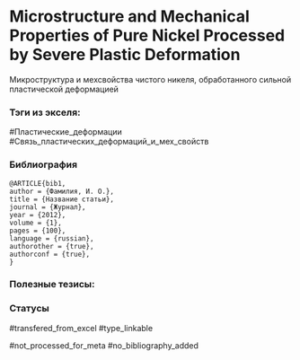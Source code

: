 # Microstructure and Mechanical Properties of Pure Nickel Processed by Severe Plastic Deformation

Микроструктура и мехсвойства чистого никеля, обработанного сильной пластической деформацией

### Тэги из экселя:
#Пластические_деформации
#Связь_пластических_деформаций_и_мех_свойств

### Библиография
```
@ARTICLE{bib1,
author = {Фамилия, И. О.},
title = {Название статьи},
journal = {Журнал},
year = {2012},
volume = {1},
pages = {100},
language = {russian},
authorother = {true},
authorconf = {true},
}
```

### Полезные тезисы:

### Статусы
#transfered_from_excel 
#type_linkable 

#not_processed_for_meta
#no_bibliography_added